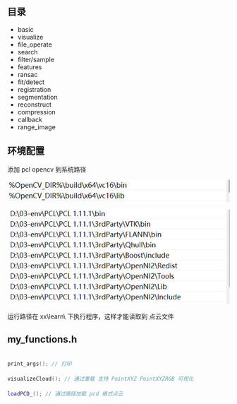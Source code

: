 ## 目录

- basic
- visualize
- file_operate
- search
- filter/sample
- features
- ransac
- fit/detect
- registration
- segmentation
- reconstruct
- compression
- callback
- range_image

## 环境配置

添加 pcl opencv 到系统路径

![](./assets/opencv_path.jpg)

![](./assets/pcl_path.jpg)

运行路径在 xx\learn\ 下执行程序，这样才能读取到 点云文件

## my_functions.h

```cpp

print_args(); // 打印

visualizeCloud(); // 通过重载 支持 PointXYZ PointXYZRGB 可视化

loadPCD_(); // 通过路径加载 pcd 格式点云

```
